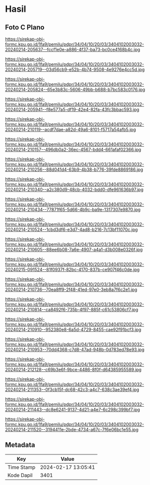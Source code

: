 # Hasil

## Foto C Plano

https://sirekap-obj-formc.kpu.go.id/1fa9/pemilu/pdpr/34/04/10/20/03/3404102003032-20240214-205637--fccf1e0e-a886-4f37-ba73-bc0ce4168b4c.jpg

https://sirekap-obj-formc.kpu.go.id/1fa9/pemilu/pdpr/34/04/10/20/03/3404102003032-20240214-205719--03d56cb9-e52b-4b74-9508-4e9276e4cc5d.jpg

https://sirekap-obj-formc.kpu.go.id/1fa9/pemilu/pdpr/34/04/10/20/03/3404102003032-20240214-205824--65e3b83c-5606-49bb-b688-b7bc583c0176.jpg

https://sirekap-obj-formc.kpu.go.id/1fa9/pemilu/pdpr/34/04/10/20/03/3404102003032-20240214-205941--f8e577a5-df19-42e4-82fa-43fc3bbac593.jpg

https://sirekap-obj-formc.kpu.go.id/1fa9/pemilu/pdpr/34/04/10/20/03/3404102003032-20240214-210119--acdf7dae-a82d-49a6-8101-f5717a54afb5.jpg

https://sirekap-obj-formc.kpu.go.id/1fa9/pemilu/pdpr/34/04/10/20/03/3404102003032-20240214-210157--496db0a2-36ec-4567-bdd4-661afaf02366.jpg

https://sirekap-obj-formc.kpu.go.id/1fa9/pemilu/pdpr/34/04/10/20/03/3404102003032-20240214-210256--88d041d4-63b9-4b38-b776-39fde8869186.jpg

https://sirekap-obj-formc.kpu.go.id/1fa9/pemilu/pdpr/34/04/10/20/03/3404102003032-20240214-210340--a2c380d9-48cb-4032-bdd0-dfe961636b97.jpg

https://sirekap-obj-formc.kpu.go.id/1fa9/pemilu/pdpr/34/04/10/20/03/3404102003032-20240214-210434--77871f65-5d66-4b9c-ba9e-1317307e9870.jpg

https://sirekap-obj-formc.kpu.go.id/1fa9/pemilu/pdpr/34/04/10/20/03/3404102003032-20240214-210524--1cbd3df6-e3d7-4ad8-b216-7c13bf11070c.jpg

https://sirekap-obj-formc.kpu.go.id/1fa9/pemilu/pdpr/34/04/10/20/03/3404102003032-20240214-210605--88ee6b08-7a6e-4907-a4a1-d3b008e0326f.jpg

https://sirekap-obj-formc.kpu.go.id/1fa9/pemilu/pdpr/34/04/10/20/03/3404102003032-20240215-091524--81f0937f-82bc-4170-837b-ce907f46c0de.jpg

https://sirekap-obj-formc.kpu.go.id/1fa9/pemilu/pdpr/34/04/10/20/03/3404102003032-20240214-210736--70ea8ff9-2f48-41ed-97e0-3eb8a7f6c2e1.jpg

https://sirekap-obj-formc.kpu.go.id/1fa9/pemilu/pdpr/34/04/10/20/03/3404102003032-20240214-210814--ca8492f6-735b-4f97-885f-c61c53806cf7.jpg

https://sirekap-obj-formc.kpu.go.id/1fa9/pemilu/pdpr/34/04/10/20/03/3404102003032-20240214-210910--952380e8-6a5d-4729-8455-cae92f91bcf3.jpg

https://sirekap-obj-formc.kpu.go.id/1fa9/pemilu/pdpr/34/04/10/20/03/3404102003032-20240214-210953--70dd4368-c7d8-47ad-948b-0d783ed78e93.jpg

https://sirekap-obj-formc.kpu.go.id/1fa9/pemilu/pdpr/34/04/10/20/03/3404102003032-20240214-212128--c69b3e6f-9bce-4486-8f0f-d64385955589.jpg

https://sirekap-obj-formc.kpu.go.id/1fa9/pemilu/pdpr/34/04/10/20/03/3404102003032-20240214-211353--0f3cb15f-dc68-42c3-a4c7-638c3ae39ef4.jpg

https://sirekap-obj-formc.kpu.go.id/1fa9/pemilu/pdpr/34/04/10/20/03/3404102003032-20240214-211443--dc8e6241-9137-4d21-a4e7-6c298c399bf7.jpg

https://sirekap-obj-formc.kpu.go.id/1fa9/pemilu/pdpr/34/04/10/20/03/3404102003032-20240214-211520--3194411e-2bde-4734-a67c-7f6e06bc1e55.jpg


## Metadata

| Key        | Value               |
| ---------- | ------------------- |
| Time Stamp | 2024-02-17 13:05:41 |
| Kode Dapil | 3401                |




